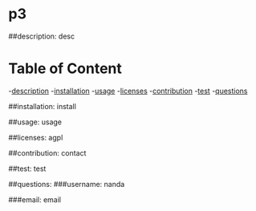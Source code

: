 
  
  # p3
  
  ##description:
  desc


  # Table of Content
  -[description](#description)
  -[installation](#installation)
  -[usage](#usage)
  -[licenses](#licenses)
  -[contribution](#contribution)
  -[test](#test)
  -[questions](#questions)
  
  ##installation:
  install
 
  ##usage:
  usage
  
  ##licenses:
  agpl
  
  ##contribution:
  contact
  
  ##test:
  test

  ##questions:
  ###username:
  nanda

  ###email:
  email
  
  
